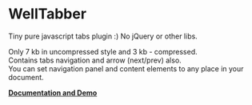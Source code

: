 # WellTabber
Tiny pure javascript tabs plugin :) No jQuery or other libs.

Only 7 kb in uncompressed style and 3 kb - compressed. <br>
Contains tabs navigation and arrow (next/prev) also. <br>You can set navigation panel and content elements to any place in your document.


<a href="http://velidan.github.io/WellTabber/" target="_blank"><b>Documentation and Demo</b></a>
